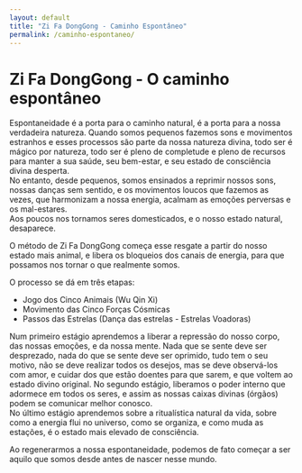 ```yaml
---
layout: default
title: "Zi Fa DongGong - Caminho Espontâneo"
permalink: /caminho-espontaneo/
---
```


# Zi Fa DongGong - O caminho espontâneo
 
Espontaneidade é a porta para o caminho natural, é a porta para a nossa verdadeira natureza.
Quando somos pequenos fazemos sons e movimentos estranhos e esses processos são parte da nossa natureza divina, todo ser é mágico por natureza, todo ser é pleno de completude e pleno de recursos para manter a sua saúde, seu bem-estar, e seu estado de consciência divina desperta.  
No entanto, desde pequenos, somos ensinados a reprimir nossos sons, nossas danças sem sentido, e os movimentos loucos que fazemos as vezes, que harmonizam a nossa energia, acalmam as emoções perversas e os mal-estares.  
Aos poucos nos tornamos seres domesticados, e o nosso estado natural, desaparece.  

 
O método de Zi Fa DongGong começa esse resgate a partir do nosso estado mais animal, e libera os bloqueios dos canais de energia, para que possamos nos tornar o que realmente somos.  

 
O processo se dá em três etapas:  

 
- Jogo dos Cinco Animais (Wu Qin Xi)
- Movimento das Cinco Forças Cósmicas
- Passos das Estrelas (Dança das estrelas - Estrelas Voadoras)  
 
Num primeiro estágio aprendemos a liberar a repressão do nosso corpo, das nossas emoções, e da nossa mente. Nada que se sente deve ser desprezado, nada do que se sente deve ser oprimido, tudo tem o seu motivo, não se deve realizar todos os desejos, mas se deve observá-los com amor, e cuidar dos que estão doentes para que sarem, e que voltem ao estado divino original.
No segundo estágio, liberamos o poder interno que adormece em todos os seres, e assim as nossas caixas divinas (órgãos) podem se comunicar melhor conosco.  
No último estágio aprendemos sobre a ritualística natural da vida, sobre como a energia flui no universo, como se organiza, e como muda as estações, é o estado mais elevado de consciência.  

 
Ao regenerarmos a nossa espontaneidade, podemos de fato começar a ser aquilo que somos desde antes de nascer nesse mundo.